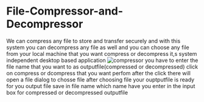 # File-Compressor-and-Decompressor
We can compress any file to store and transfer securely and with this system you can decompress any file as well and  you can choose any file from your local machine that you want compress or decompress
it,s system independent desktop based application
![compressor](https://user-images.githubusercontent.com/117879907/206918565-d01dd8d8-7dda-4222-a69a-aa261be2f3f8.png)
you have to enter the file name that you want to as outputfile(compressed or decompressed)
click on compress or dcompress that you want perfom 
after the click there will open a file dialog to chosse file
after choosing file your ouptputfile is ready for you
output file save in file name which name have you enter in the input box for compressed or decompressed outputfile 
